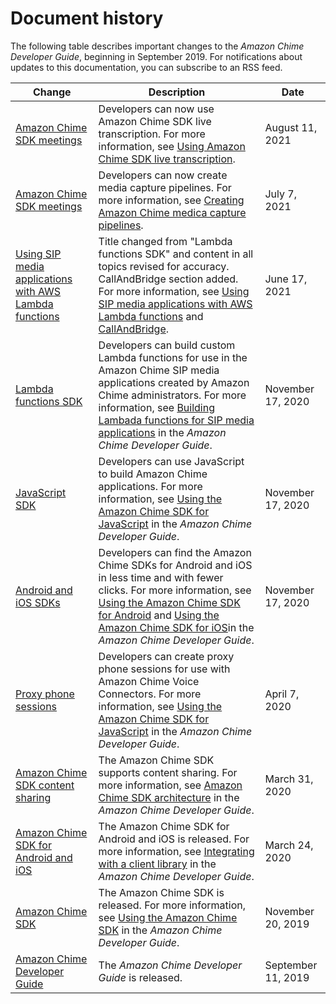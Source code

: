 # Document history<a name="doc-history"></a>

The following table describes important changes to the *Amazon Chime Developer Guide*, beginning in September 2019\. For notifications about updates to this documentation, you can subscribe to an RSS feed\.

| Change | Description | Date | 
| --- |--- |--- |
| [Amazon Chime SDK meetings](#doc-history) | Developers can now use Amazon Chime SDK live transcription\. For more information, see [ Using Amazon Chime SDK live transcription](https://docs.aws.amazon.com/chime/latest/dg/meeting-transcription.html)\. | August 11, 2021 | 
| [Amazon Chime SDK meetings](#doc-history) | Developers can now create media capture pipelines\. For more information, see [ Creating Amazon Chime medica capture pipelines](https://docs.aws.amazon.com/chime/latest/dg/media-capture.html)\. | July 7, 2021 | 
| [Using SIP media applications with AWS Lambda functions](#doc-history) | Title changed from "Lambda functions SDK" and content in all topics revised for accuracy\. CallAndBridge section added\. For more information, see [Using SIP media applications with AWS Lambda functions](https://docs.aws.amazon.com/chime/latest/dg/build-lambdas-for-sip-sdk.html) and [CallAndBridge](https://docs.aws.amazon.com/chime/latest/dg/call-and-bridge.html)\. | June 17, 2021 | 
| [Lambda functions SDK](#doc-history) | Developers can build custom Lambda functions for use in the Amazon Chime SIP media applications created by Amazon Chime administrators\. For more information, see [Building Lambada functions for SIP media applications](https://docs.aws.amazon.com/chime/latest/dg/build-lambdas-for-sip-sdk.html) in the *Amazon Chime Developer Guide*\. | November 17, 2020 | 
| [JavaScript SDK](#doc-history) | Developers can use JavaScript to build Amazon Chime applications\. For more information, see [Using the Amazon Chime SDK for JavaScript](https://docs.aws.amazon.com/chime/latest/dg/overview-javascript.html) in the *Amazon Chime Developer Guide*\. | November 17, 2020 | 
| [Android and iOS SDKs](#doc-history) | Developers can find the Amazon Chime SDKs for Android and iOS in less time and with fewer clicks\. For more information, see [Using the Amazon Chime SDK for Android](https://docs.aws.amazon.com/chime/latest/dg/sdk-for-android.html) and [Using the Amazon Chime SDK for iOS](https://docs.aws.amazon.com/chime/latest/dg/sdk-for-ios.html)in the *Amazon Chime Developer Guide*\. | November 17, 2020 | 
| [Proxy phone sessions](#doc-history) | Developers can create proxy phone sessions for use with Amazon Chime Voice Connectors\. For more information, see [Using the Amazon Chime SDK for JavaScript](https://docs.aws.amazon.com/chime/latest/dg/use-javascript-sdk-top.html) in the *Amazon Chime Developer Guide*\. | April 7, 2020 | 
| [Amazon Chime SDK content sharing](#doc-history) | The Amazon Chime SDK supports content sharing\. For more information, see [Amazon Chime SDK architecture](https://docs.aws.amazon.com/chime/latest/dg/meetings-sdk.html#mtg-arch) in the *Amazon Chime Developer Guide*\. | March 31, 2020 | 
| [Amazon Chime SDK for Android and iOS](#doc-history) | The Amazon Chime SDK for Android and iOS is released\. For more information, see [Integrating with a client library](https://docs.aws.amazon.com/chime/latest/dg/mtgs-sdk-client-lib.html) in the *Amazon Chime Developer Guide*\. | March 24, 2020 | 
| [Amazon Chime SDK](#doc-history) | The Amazon Chime SDK is released\. For more information, see [Using the Amazon Chime SDK](https://docs.aws.amazon.com/chime/latest/dg/meetings-sdk.html) in the *Amazon Chime Developer Guide*\. | November 20, 2019 | 
| [Amazon Chime Developer Guide](#doc-history) | The *Amazon Chime Developer Guide* is released\. | September 11, 2019 | 